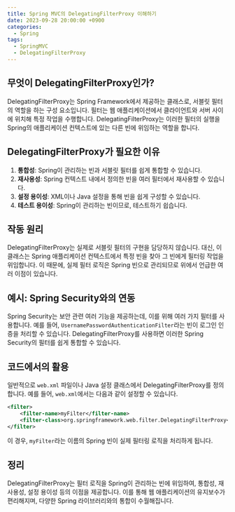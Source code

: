 ```yaml
---
title: Spring MVC의 DelegatingFilterProxy 이해하기
date: 2023-09-28 20:00:00 +0900
categories:
  - Spring
tags:
  - SpringMVC
  - DelegatingFilterProxy
---
```

## 무엇이 DelegatingFilterProxy인가?

DelegatingFilterProxy는 Spring Framework에서 제공하는 클래스로, 서블릿 필터의 역할을 하는 구성 요소입니다. 필터는 웹 애플리케이션에서 클라이언트와 서버 사이에 위치해 특정 작업을 수행합니다. DelegatingFilterProxy는 이러한 필터의 실행을 Spring의 애플리케이션 컨텍스트에 있는 다른 빈에 위임하는 역할을 합니다.

## DelegatingFilterProxy가 필요한 이유

1. **통합성**: Spring이 관리하는 빈과 서블릿 필터를 쉽게 통합할 수 있습니다. 
2. **재사용성**: Spring 컨텍스트 내에서 정의한 빈을 여러 필터에서 재사용할 수 있습니다.
3. **설정 용이성**: XML이나 Java 설정을 통해 빈을 쉽게 구성할 수 있습니다.
4. **테스트 용이성**: Spring이 관리하는 빈이므로, 테스트하기 쉽습니다.

## 작동 원리

DelegatingFilterProxy는 실제로 서블릿 필터의 구현을 담당하지 않습니다. 대신, 이 클래스는 Spring 애플리케이션 컨텍스트에서 특정 빈을 찾아 그 빈에게 필터링 작업을 위임합니다. 이 때문에, 실제 필터 로직은 Spring 빈으로 관리되므로 위에서 언급한 여러 이점이 있습니다.

## 예시: Spring Security와의 연동

Spring Security는 보안 관련 여러 기능을 제공하는데, 이를 위해 여러 가지 필터를 사용합니다. 예를 들어, `UsernamePasswordAuthenticationFilter`라는 빈이 로그인 인증을 처리할 수 있습니다. DelegatingFilterProxy를 사용하면 이러한 Spring Security의 필터를 쉽게 통합할 수 있습니다.

## 코드에서의 활용

일반적으로 `web.xml` 파일이나 Java 설정 클래스에서 DelegatingFilterProxy를 정의합니다. 예를 들어, `web.xml`에서는 다음과 같이 설정할 수 있습니다.

```xml
<filter>
    <filter-name>myFilter</filter-name>
    <filter-class>org.springframework.web.filter.DelegatingFilterProxy</filter-class>
</filter>
```

이 경우, `myFilter`라는 이름의 Spring 빈이 실제 필터링 로직을 처리하게 됩니다.

## 정리

DelegatingFilterProxy는 필터 로직을 Spring이 관리하는 빈에 위임하여, 통합성, 재사용성, 설정 용이성 등의 이점을 제공합니다. 이를 통해 웹 애플리케이션의 유지보수가 편리해지며, 다양한 Spring 라이브러리와의 통합이 수월해집니다.